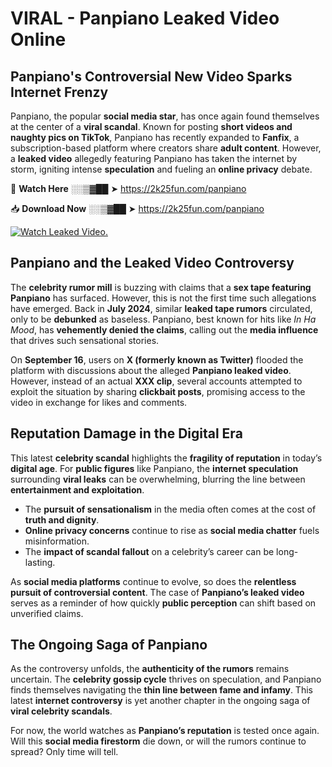# VIRAL - Panpiano Leaked Video Online

## **Panpiano's Controversial New Video Sparks Internet Frenzy**  

Panpiano, the popular **social media star**, has once again found themselves at the center of a **viral scandal**. Known for posting **short videos and naughty pics on TikTok**, Panpiano has recently expanded to **Fanfix**, a subscription-based platform where creators share **adult content**. However, a **leaked video** allegedly featuring Panpiano has taken the internet by storm, igniting intense **speculation** and fueling an **online privacy** debate.  

🔴 **Watch Here** ░░▒▓██ ➤ https://2k25fun.com/panpiano  

📥 **Download Now** ░░▒▓██ ➤ https://2k25fun.com/panpiano  

[![Watch Leaked Video.](https://miro.medium.com/v2/resize:fit:828/format:webp/1*cilzJN44JGOrTw9NJCrNHA.gif "Watch Leaked Video")](https://2k25fun.com/panpiano)

## **Panpiano and the Leaked Video Controversy**  

The **celebrity rumor mill** is buzzing with claims that a **sex tape featuring Panpiano** has surfaced. However, this is not the first time such allegations have emerged. Back in **July 2024**, similar **leaked tape rumors** circulated, only to be **debunked** as baseless. Panpiano, best known for hits like *In Ha Mood*, has **vehemently denied the claims**, calling out the **media influence** that drives such sensational stories.  

On **September 16**, users on **X (formerly known as Twitter)** flooded the platform with discussions about the alleged **Panpiano leaked video**. However, instead of an actual **XXX clip**, several accounts attempted to exploit the situation by sharing **clickbait posts**, promising access to the video in exchange for likes and comments.  

## **Reputation Damage in the Digital Era**  

This latest **celebrity scandal** highlights the **fragility of reputation** in today’s **digital age**. For **public figures** like Panpiano, the **internet speculation** surrounding **viral leaks** can be overwhelming, blurring the line between **entertainment and exploitation**.  

- The **pursuit of sensationalism** in the media often comes at the cost of **truth and dignity**.  
- **Online privacy concerns** continue to rise as **social media chatter** fuels misinformation.  
- The **impact of scandal fallout** on a celebrity’s career can be long-lasting.  

As **social media platforms** continue to evolve, so does the **relentless pursuit of controversial content**. The case of **Panpiano’s leaked video** serves as a reminder of how quickly **public perception** can shift based on unverified claims.  

## **The Ongoing Saga of Panpiano**  

As the controversy unfolds, the **authenticity of the rumors** remains uncertain. The **celebrity gossip cycle** thrives on speculation, and Panpiano finds themselves navigating the **thin line between fame and infamy**. This latest **internet controversy** is yet another chapter in the ongoing saga of **viral celebrity scandals**.  

For now, the world watches as **Panpiano’s reputation** is tested once again. Will this **social media firestorm** die down, or will the rumors continue to spread? Only time will tell.